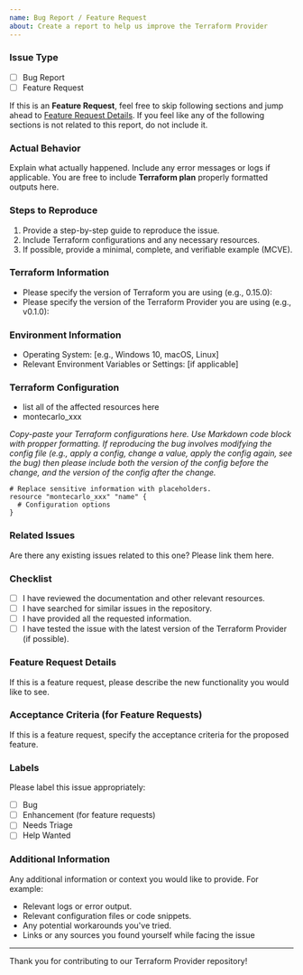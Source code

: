 ```yaml
---
name: Bug Report / Feature Request
about: Create a report to help us improve the Terraform Provider
---
```


### Issue Type

- [ ] Bug Report
- [ ] Feature Request

If this is an **Feature Request**, feel free to skip following sections and jump ahead to [Feature Request Details](#feature-request-details). If you feel like any of the following sections is not related to this report, do not include it.

### Actual Behavior

Explain what actually happened. Include any error messages or logs if applicable. You are free to include **Terraform plan** properly formatted outputs here.

### Steps to Reproduce

1. Provide a step-by-step guide to reproduce the issue.
2. Include Terraform configurations and any necessary resources.
3. If possible, provide a minimal, complete, and verifiable example (MCVE).

### Terraform Information

 - Please specify the version of Terraform you are using (e.g., 0.15.0):
 - Please specify the version of the Terraform Provider you are using (e.g., v0.1.0):

### Environment Information

- Operating System: [e.g., Windows 10, macOS, Linux]
- Relevant Environment Variables or Settings: [if applicable]

### Terraform Configuration

- list all of the affected resources here 
- montecarlo_xxx

_Copy-paste your Terraform configurations here. Use Markdown code block with propper formatting. If reproducing the bug involves modifying the config file (e.g., apply a config, change a value, apply the config again, see the bug) then please include both the version of the config before the change, and the version of the config after the change._

```hcl
# Replace sensitive information with placeholders.
resource "montecarlo_xxx" "name" {
  # Configuration options
}
```

### Related Issues

Are there any existing issues related to this one? Please link them here.

### Checklist

- [ ] I have reviewed the documentation and other relevant resources.
- [ ] I have searched for similar issues in the repository.
- [ ] I have provided all the requested information.
- [ ] I have tested the issue with the latest version of the Terraform Provider (if possible).

### Feature Request Details

If this is a feature request, please describe the new functionality you would like to see.

### Acceptance Criteria (for Feature Requests)

If this is a feature request, specify the acceptance criteria for the proposed feature.

### Labels

Please label this issue appropriately:

- [ ] Bug
- [ ] Enhancement (for feature requests)
- [ ] Needs Triage
- [ ] Help Wanted

### Additional Information

Any additional information or context you would like to provide. For example:

- Relevant logs or error output.
- Relevant configuration files or code snippets.
- Any potential workarounds you've tried.
- Links or any sources you found yourself while facing the issue

---

Thank you for contributing to our Terraform Provider repository!
